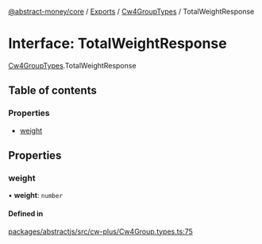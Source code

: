 [@abstract-money/core](../README.md) / [Exports](../modules.md) / [Cw4GroupTypes](../modules/Cw4GroupTypes.md) / TotalWeightResponse

# Interface: TotalWeightResponse

[Cw4GroupTypes](../modules/Cw4GroupTypes.md).TotalWeightResponse

## Table of contents

### Properties

- [weight](Cw4GroupTypes.TotalWeightResponse.md#weight)

## Properties

### weight

• **weight**: `number`

#### Defined in

[packages/abstractjs/src/cw-plus/Cw4Group.types.ts:75](https://github.com/AbstractSDK/frontend/blob/07410073/packages/abstractjs/src/cw-plus/Cw4Group.types.ts#L75)
